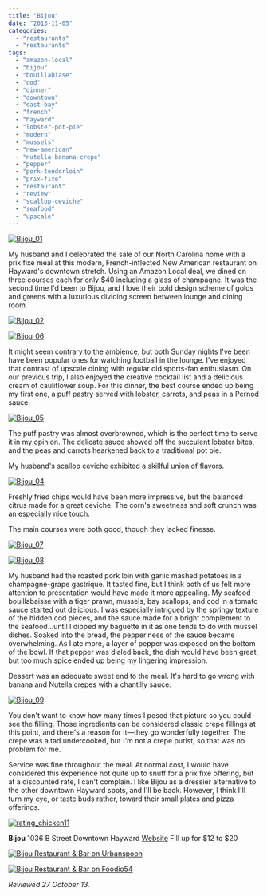 ```yaml
---
title: "Bijou"
date: "2013-11-05"
categories: 
  - "restaurants"
  - "restaurants"
tags: 
  - "amazon-local"
  - "bijou"
  - "bouillabiase"
  - "cod"
  - "dinner"
  - "downtown"
  - "east-bay"
  - "french"
  - "hayward"
  - "lobster-pot-pie"
  - "modern"
  - "mussels"
  - "new-american"
  - "nutella-banana-crepe"
  - "pepper"
  - "pork-tenderloin"
  - "prix-fixe"
  - "restaurant"
  - "review"
  - "scallop-ceviche"
  - "seafood"
  - "upscale"
---
```


[![Bijou_01](http://s3.amazonaws.com/thegourmez-wpmedia/2013/10/Bijou_01.jpg)](http://www.thegourmez.com/2013/11/bijou/bijou_01/)

My husband and I celebrated the sale of our North Carolina home with a prix fixe meal at this modern, French-inflected New American restaurant on Hayward's downtown stretch. Using an Amazon Local deal, we dined on three courses each for only $40 including a glass of champagne. It was the second time I'd been to Bijou, and I love their bold design scheme of golds and greens with a luxurious dividing screen between lounge and dining room.

[![Bijou_02](http://s3.amazonaws.com/thegourmez-wpmedia/2013/10/Bijou_02.jpg)](http://www.thegourmez.com/2013/11/bijou/bijou_02/)

[![Bijou_06](http://s3.amazonaws.com/thegourmez-wpmedia/2013/10/Bijou_06.jpg)](http://www.thegourmez.com/2013/11/bijou/bijou_06/)

It might seem contrary to the ambience, but both Sunday nights I've been have been popular ones for watching football in the lounge. I've enjoyed that contrast of upscale dining with regular old sports-fan enthusiasm. On our previous trip, I also enjoyed the creative cocktail list and a delicious cream of cauliflower soup. For this dinner, the best course ended up being my first one, a puff pastry served with lobster, carrots, and peas in a Pernod sauce.

[![Bijou_05](http://s3.amazonaws.com/thegourmez-wpmedia/2013/10/Bijou_05.jpg)](http://www.thegourmez.com/2013/11/bijou/bijou_05/)

The puff pastry was almost overbrowned, which is the perfect time to serve it in my opinion. The delicate sauce showed off the succulent lobster bites, and the peas and carrots hearkened back to a traditional pot pie.

My husband's scallop ceviche exhibited a skillful union of flavors.

[![Bijou_04](http://s3.amazonaws.com/thegourmez-wpmedia/2013/10/Bijou_04.jpg)](http://www.thegourmez.com/2013/11/bijou/bijou_04/)

Freshly fried chips would have been more impressive, but the balanced citrus made for a great ceviche. The corn's sweetness and soft crunch was an especially nice touch.

The main courses were both good, though they lacked finesse.

[![Bijou_07](http://s3.amazonaws.com/thegourmez-wpmedia/2013/10/Bijou_07.jpg)](http://www.thegourmez.com/2013/11/bijou/bijou_07/)

[![Bijou_08](http://s3.amazonaws.com/thegourmez-wpmedia/2013/10/Bijou_08.jpg)](http://www.thegourmez.com/2013/11/bijou/bijou_08/)

My husband had the roasted pork loin with garlic mashed potatoes in a champagne-grape gastrique. It tasted fine, but I think both of us felt more attention to presentation would have made it more appealing. My seafood bouillabaisse with a tiger prawn, mussels, bay scallops, and cod in a tomato sauce started out delicious. I was especially intrigued by the springy texture of the hidden cod pieces, and the sauce made for a bright complement to the seafood…until I dipped my baguette in it as one tends to do with mussel dishes. Soaked into the bread, the pepperiness of the sauce became overwhelming. As I ate more, a layer of pepper was exposed on the bottom of the bowl. If that pepper was dialed back, the dish would have been great, but too much spice ended up being my lingering impression.

Dessert was an adequate sweet end to the meal. It's hard to go wrong with banana and Nutella crepes with a chantilly sauce.

[![Bijou_09](http://s3.amazonaws.com/thegourmez-wpmedia/2013/10/Bijou_09.jpg)](http://www.thegourmez.com/2013/11/bijou/bijou_09/)

You don't want to know how many times I posed that picture so you could see the filling. Those ingredients can be considered classic crepe fillings at this point, and there's a reason for it—they go wonderfully together. The crepe was a tad undercooked, but I'm not a crepe purist, so that was no problem for me.

Service was fine throughout the meal. At normal cost, I would have considered this experience not quite up to snuff for a prix fixe offering, but at a discounted rate, I can't complain. I like Bijou as a dressier alternative to the other downtown Hayward spots, and I'll be back. However, I think I'll turn my eye, or taste buds rather, toward their small plates and pizza offerings.

[![rating_chicken11](http://s3.amazonaws.com/thegourmez-wpmedia/2009/02/rating_chicken11.gif)](http://www.thegourmez.com/2009/02/barten-guestier-private-selection-merlot-2006/rating_chicken11/)

**Bijou** 1036 B Street Downtown Hayward [Website](http://www.bijouexperience.com/) Fill up for $12 to $20

[![Bijou Restaurant & Bar on Urbanspoon](http://www.urbanspoon.com/b/link/777114/minilink.gif)](http://www.urbanspoon.com/r/6/777114/restaurant/Bijou-Restaurant-Bar-Hayward)

[![Bijou Restaurant & Bar on Foodio54](http://foodio54.com/images/badge-1-9dba6.jpg)](http://foodio54.com/restaurant/Hayward-CA/9dba6/Bijou-Restaurant-amp-Bar)

_Reviewed 27 October 13._
